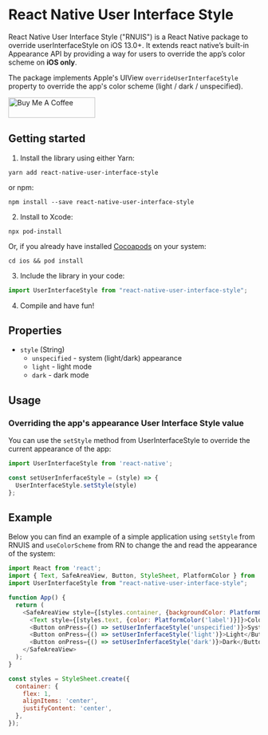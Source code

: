 # React Native User Interface Style
React Native User Interface Style ("RNUIS") is a React Native package to override userInterfaceStyle on iOS 13.0+. It extends react native’s built-in Appearance API by providing a way for users to override the app’s color scheme on **iOS only**.

The package implements Apple's UIView `overrideUserInterfaceStyle` property to override the app's color scheme (light / dark / unspecified).

<a href="https://buymeacoffee.com/signofactory" target="_blank"><img src="https://cdn.buymeacoffee.com/buttons/default-orange.png" alt="Buy Me A Coffee" height="41" width="174"></a>

## Getting started
1. Install the library using either Yarn:

```
yarn add react-native-user-interface-style
```
or npm:
```
npm install --save react-native-user-interface-style
```

2. Install to Xcode:

```
npx pod-install
```
Or, if you already have installed [Cocoapods](https://cocoapods.org/) on your system:
```
cd ios && pod install
```

3. Include the library in your code:

```javascript
import UserInterfaceStyle from "react-native-user-interface-style";
```

4. Compile and have fun!

## Properties
- `style` (String)
  - `unspecified` - system (light/dark) appearance
  - `light` - light mode
  - `dark` - dark mode

## Usage
### Overriding the app's appearance User Interface Style value
You can use the `setStyle` method from UserInterfaceStyle to override the current appearance of the app:
```javascript
import UserInterfaceStyle from 'react-native';

const setUserInferfaceStyle = (style) => {
  UserInterfaceStyle.setStyle(style)
};
```

## Example
Below you can find an example of a simple application using `setStyle` from RNUIS and `useColorScheme` from RN to change the and read the appearance of the system:
```javascript
import React from 'react';
import { Text, SafeAreaView, Button, StyleSheet, PlatformColor } from 'react-native';
import UserInterfaceStyle from "react-native-user-interface-style";

function App() {
  return (
    <SafeAreaView style={[styles.container, {backgroundColor: PlatformColor('systemBackground')}]}>
      <Text style={[styles.text, {color: PlatformColor('label')}]}>Color scheme: {scheme}</Text>
      <Button onPress={() => setUserInferfaceStyle('unspecified')}>System</Button>
      <Button onPress={() => setUserInferfaceStyle('light')}>Light</Button>
      <Button onPress={() => setUserInferfaceStyle('dark')}>Dark</Button>
    </SafeAreaView>
  );
}

const styles = StyleSheet.create({
  container: {
    flex: 1,
    alignItems: 'center',
    justifyContent: 'center',
  },
});
```
